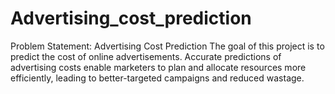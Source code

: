# Advertising_cost_prediction
Problem Statement: Advertising Cost Prediction The goal of this project is to predict the cost of online advertisements. Accurate predictions of advertising costs enable marketers to plan and allocate resources more efficiently, leading to better-targeted campaigns and reduced wastage.
